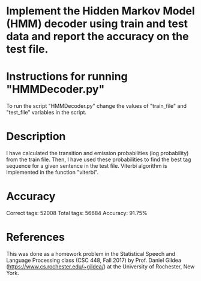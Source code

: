 # Implement the Hidden Markov Model (HMM) decoder using train and test data and report the accuracy on the test file.


Instructions for running "HMMDecoder.py"
=============================================================================================================
To run the script "HMMDecoder.py" change the values of "train_file" and "test_file" variables in the script.

Description
=============================================================================================================
I have calculated the transition and emission probabilities (log probability) from the train file.
Then, I have used these probabilities to find the best tag sequence for a given sentence in the test file.
Viterbi algorithm is implemented in the function "viterbi".


Accuracy
=============================================================================================================
Correct tags: 52008
Total tags: 56684
Accuracy: 91.75%


References
=============================================================================================================
This was done as a homework problem in the Statistical Speech and Language Processing class (CSC 448, Fall 2017) by Prof. Daniel Gildea (https://www.cs.rochester.edu/~gildea/) at the University of Rochester, New York.